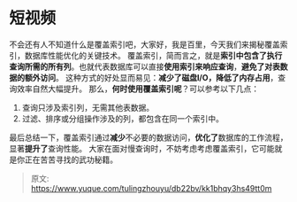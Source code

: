 # 短视频

不会还有人不知道什么是覆盖索引吧，大家好，我是百里，今天我们来揭秘覆盖索引，数据库性能优化的关键技术。
覆盖索引，简而言之，就是**索引中包含了执行查询所需的所有列**。也就代表数据库可以直接**使用索引来响应查询**，**避免了对表数据的额外访问**。
这种方式的好处显而易见：**减少了磁盘I/O，降低了内存占用**，查询效率自然大幅提升。
那么，**何时使用覆盖索引呢**？可以参考以下几点：

1. 查询只涉及索引列，无需其他表数据。
2. 过滤、排序或分组操作涉及的列，都包含在同一个索引中。

最后总结一下，覆盖索引通过**减少**不必要的数据访问，**优化了**数据库的工作流程，显著**提升了**查询性能。
大家在面对慢查询时，不妨考虑考虑覆盖索引，它可能就是你正在苦苦寻找的武功秘籍。


> 原文: <https://www.yuque.com/tulingzhouyu/db22bv/kk1bhqy3hs49tt0m>